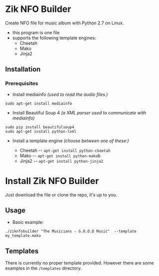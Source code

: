 # Zik NFO Builder

Create NFO file for music album with Python 2.7 on Linux.

* this program is one file
* supports the following template engines:
  * Cheetah
  * Mako
  * Jinja2

## Installation

### Prerequisites

* Install mediainfo
*(used to read the audio files.)*
```
sudo apt-get install mediainfo
```
* Install Beautiful Soup 4
*(a XML parser used to communicate with mediainfo)*
```
sudo pip install beautifulsoup4 
sudo apt-get install python-lxml
```
* Install a template engine
*(choose between one of these:)*

  * Cheetah -- `apt-get install python-cheetah`
  * Mako -- `apt-get install python-mako`b
  * Jinja2 -- `apt-get install python-jinja2`

# Install Zik NFO Builder

Just download the file or clone the repo, it's up to you.

## Usage

* Basic example: 
```
./ziknfobuilder "The Musicians - G.O.O.D Music"  --template my_template.mako 
```
## Templates

There is currently no proper template provided. However there are some examples in the `/templates` directory.

